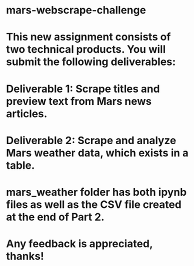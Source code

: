 # mars-webscrape-challenge

# This new assignment consists of two technical products. You will submit the following deliverables:

# Deliverable 1: Scrape titles and preview text from Mars news articles.

# Deliverable 2: Scrape and analyze Mars weather data, which exists in a table.

# mars_weather folder has both ipynb files as well as the CSV file created at the end of Part 2.

# Any feedback is appreciated, thanks!